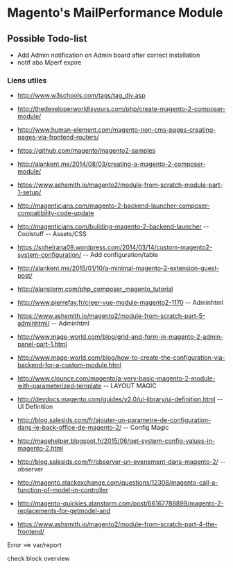 # Magento's MailPerformance Module
## Possible Todo-list

* Add Admin notification on Admin board after correct installation
* notif abo Mperf expire


### Liens utiles
* http://www.w3schools.com/tags/tag_div.asp

* http://thedeveloperworldisyours.com/php/create-magento-2-composer-module/
* http://www.human-element.com/magento-non-cms-pages-creating-pages-via-frontend-routers/
* https://github.com/magento/magento2-samples
* http://alankent.me/2014/08/03/creating-a-magento-2-composer-module/
* https://www.ashsmith.io/magento2/module-from-scratch-module-part-1-setup/
* http://magenticians.com/magento-2-backend-launcher-composer-compatibility-code-update
* http://magenticians.com/building-magento-2-backend-launcher -- Coolstuff -- Assets/CSS
* https://sohelrana09.wordpress.com/2014/03/14/custom-magento2-system-configuration/ -- Add configuration/table
* http://alankent.me/2015/01/10/a-minimal-magento-2-extension-guest-post/
* http://alanstorm.com/php_composer_magento_tutorial
* http://www.pierrefay.fr/creer-vue-module-magento2-1170 -- Adminhtml
* https://www.ashsmith.io/magento2/module-from-scratch-part-5-adminhtml/ -- Adminhtml
* http://www.mage-world.com/blog/grid-and-form-in-magento-2-admin-panel-part-1.html
* http://www.mage-world.com/blog/how-to-create-the-configuration-via-backend-for-a-custom-module.html
* http://www.clounce.com/magento/a-very-basic-magento-2-module-with-parameterized-template -- LAYOUT MAGIC
* http://devdocs.magento.com/guides/v2.0/ui-library/ui-definition.html -- UI Definition
* http://blog.salesids.com/fr/ajouter-un-parametre-de-configuration-dans-le-back-office-de-magento-2/ -- Config Magic
* http://magehelper.blogspot.fr/2015/06/get-system-config-values-in-magento-2.html
* http://blog.salesids.com/fr/observer-un-evenement-dans-magento-2/ -- observer

* http://magento.stackexchange.com/questions/12308/magento-call-a-function-of-model-in-controller
* http://magento-quickies.alanstorm.com/post/66167788899/magento-2-replacements-for-getmodel-and
* https://www.ashsmith.io/magento2/module-from-scratch-part-4-the-frontend/


Error ==> var/report

check block overview
